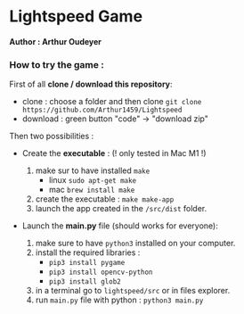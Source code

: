 # Lightspeed Game

#### Author : Arthur Oudeyer

### How to try the game :

First of all **clone / download this repository**:
- clone : choose a folder and then clone `git clone https://github.com/Arthur1459/Lightspeed` 
- download : green button "code" -> "download zip"

Then two possibilities :

- Create the **executable** : (! only tested in Mac M1 !)
  1. make sur to have installed `make` 
     - linux `sudo apt-get make`
     - mac `brew install make`
  2. create the executable : ``make make-app``
  3. launch the app created in the `/src/dist` folder.


- Launch the **main.py** file (should works for everyone):
  1. make sure to have `python3` installed on your computer.
  3. install the required libraries :
     - ```pip3 install pygame```
     - ```pip3 install opencv-python```
     - ```pip3 install glob2```
  4. in a terminal go to  `lightspeed/src` or in files explorer.
  5. run `main.py` file with python : `python3 main.py`